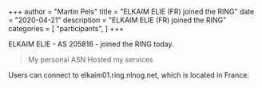 +++
author = "Martin Pels"
title = "ELKAIM ELIE (FR) joined the RING"
date = "2020-04-21"
description = "ELKAIM ELIE (FR) joined the RING"
categories = [
    "participants",
]
+++

ELKAIM ELIE - AS 205816 - joined the RING today.

> My personal ASN Hosted my services

Users can connect to elkaim01.ring.nlnog.net, which is located in France.



